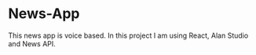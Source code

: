 # News-App
This news app is voice based. In this project I am using React, Alan Studio and News API.

